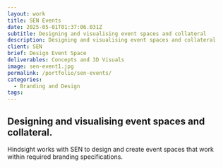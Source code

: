```yaml
---
layout: work
title: SEN Events
date: 2025-05-01T01:37:06.031Z
subtitle: Designing and visualising event spaces and collateral
description: Designing and visualising event spaces and collateral
client: SEN
brief: Design Event Space
deliverables: Concepts and 3D Visuals
image: sen-event1.jpg
permalink: /portfolio/sen-events/
categories:
  - Branding and Design
tags:
---
```


## Designing and visualising event spaces and collateral.

Hindsight works with SEN to design and create event spaces that work within required branding specifications.
